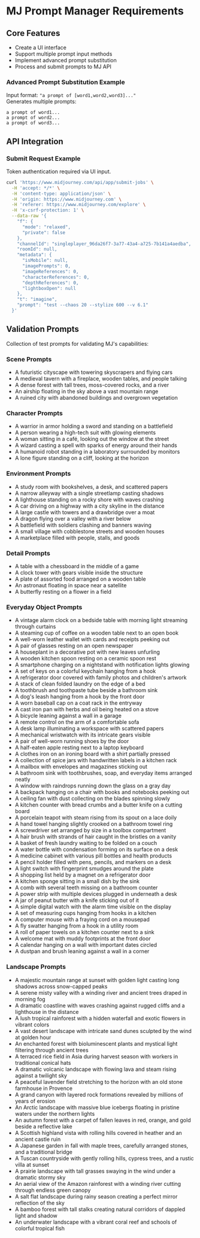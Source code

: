 # MJ Prompt Manager Requirements

## Core Features
- Create a UI interface
- Support multiple prompt input methods
- Implement advanced prompt substitution
- Process and submit prompts to MJ API

### Advanced Prompt Substitution Example
Input format: `"a prompt of [word1,word2,word3]..."`  
Generates multiple prompts:
```
a prompt of word1...
a prompt of word2...
a prompt of word3...
```

## API Integration
### Submit Request Example
Token authentication required via UI input.

```bash
curl 'https://www.midjourney.com/api/app/submit-jobs' \
  -H 'accept: */*' \
  -H 'content-type: application/json' \
  -H 'origin: https://www.midjourney.com' \
  -H 'referer: https://www.midjourney.com/explore' \
  -H 'x-csrf-protection: 1' \
  --data-raw '{
    "f": {
      "mode": "relaxed",
      "private": false
    },
    "channelId": "singleplayer_96da26f7-3a77-43a4-a725-7b141a4aedba",
    "roomId": null,
    "metadata": {
      "isMobile": null,
      "imagePrompts": 0,
      "imageReferences": 0,
      "characterReferences": 0,
      "depthReferences": 0,
      "lightboxOpen": null
    },
    "t": "imagine",
    "prompt": "test --chaos 20 --stylize 600 --v 6.1"
  }'
```

## Validation Prompts
Collection of test prompts for validating MJ's capabilities:

### Scene Prompts
- A futuristic cityscape with towering skyscrapers and flying cars
- A medieval tavern with a fireplace, wooden tables, and people talking
- A dense forest with tall trees, moss-covered rocks, and a river
- An airship floating in the sky above a vast mountain range
- A ruined city with abandoned buildings and overgrown vegetation

### Character Prompts
- A warrior in armor holding a sword and standing on a battlefield
- A person wearing a high-tech suit with glowing elements
- A woman sitting in a café, looking out the window at the street
- A wizard casting a spell with sparks of energy around their hands
- A humanoid robot standing in a laboratory surrounded by monitors
- A lone figure standing on a cliff, looking at the horizon

### Environment Prompts
- A study room with bookshelves, a desk, and scattered papers
- A narrow alleyway with a single streetlamp casting shadows
- A lighthouse standing on a rocky shore with waves crashing
- A car driving on a highway with a city skyline in the distance
- A large castle with towers and a drawbridge over a moat
- A dragon flying over a valley with a river below
- A battlefield with soldiers clashing and banners waving
- A small village with cobblestone streets and wooden houses
- A marketplace filled with people, stalls, and goods

### Detail Prompts
- A table with a chessboard in the middle of a game
- A clock tower with gears visible inside the structure
- A plate of assorted food arranged on a wooden table
- An astronaut floating in space near a satellite
- A butterfly resting on a flower in a field

### Everyday Object Prompts
- A vintage alarm clock on a bedside table with morning light streaming through curtains
- A steaming cup of coffee on a wooden table next to an open book
- A well-worn leather wallet with cards and receipts peeking out
- A pair of glasses resting on an open newspaper
- A houseplant in a decorative pot with new leaves unfurling
- A wooden kitchen spoon resting on a ceramic spoon rest
- A smartphone charging on a nightstand with notification lights glowing
- A set of keys on a colorful keychain hanging from a hook
- A refrigerator door covered with family photos and children's artwork
- A stack of clean folded laundry on the edge of a bed
- A toothbrush and toothpaste tube beside a bathroom sink
- A dog's leash hanging from a hook by the front door
- A worn baseball cap on a coat rack in the entryway
- A cast iron pan with herbs and oil being heated on a stove
- A bicycle leaning against a wall in a garage
- A remote control on the arm of a comfortable sofa
- A desk lamp illuminating a workspace with scattered papers
- A mechanical wristwatch with its intricate gears visible
- A pair of well-worn running shoes by the door
- A half-eaten apple resting next to a laptop keyboard
- A clothes iron on an ironing board with a shirt partially pressed
- A collection of spice jars with handwritten labels in a kitchen rack
- A mailbox with envelopes and magazines sticking out
- A bathroom sink with toothbrushes, soap, and everyday items arranged neatly
- A window with raindrops running down the glass on a gray day
- A backpack hanging on a chair with books and notebooks peeking out
- A ceiling fan with dust collecting on the blades spinning slowly
- A kitchen counter with bread crumbs and a butter knife on a cutting board
- A porcelain teapot with steam rising from its spout on a lace doily
- A hand towel hanging slightly crooked on a bathroom towel ring
- A screwdriver set arranged by size in a toolbox compartment
- A hair brush with strands of hair caught in the bristles on a vanity
- A basket of fresh laundry waiting to be folded on a couch
- A water bottle with condensation forming on its surface on a desk
- A medicine cabinet with various pill bottles and health products
- A pencil holder filled with pens, pencils, and markers on a desk
- A light switch with fingerprint smudges around the plate
- A shopping list held by a magnet on a refrigerator door
- A kitchen sponge sitting in a small dish by the sink
- A comb with several teeth missing on a bathroom counter
- A power strip with multiple devices plugged in underneath a desk
- A jar of peanut butter with a knife sticking out of it
- A simple digital watch with the alarm time visible on the display
- A set of measuring cups hanging from hooks in a kitchen
- A computer mouse with a fraying cord on a mousepad
- A fly swatter hanging from a hook in a utility room
- A roll of paper towels on a kitchen counter next to a sink
- A welcome mat with muddy footprints at the front door
- A calendar hanging on a wall with important dates circled
- A dustpan and brush leaning against a wall in a corner

### Landscape Prompts
- A majestic mountain range at sunset with golden light casting long shadows across snow-capped peaks
- A serene misty valley with a winding river and ancient trees draped in morning fog
- A dramatic coastline with waves crashing against rugged cliffs and a lighthouse in the distance
- A lush tropical rainforest with a hidden waterfall and exotic flowers in vibrant colors
- A vast desert landscape with intricate sand dunes sculpted by the wind at golden hour
- An enchanted forest with bioluminescent plants and mystical light filtering through ancient trees
- A terraced rice field in Asia during harvest season with workers in traditional conical hats
- A dramatic volcanic landscape with flowing lava and steam rising against a twilight sky
- A peaceful lavender field stretching to the horizon with an old stone farmhouse in Provence
- A grand canyon with layered rock formations revealed by millions of years of erosion
- An Arctic landscape with massive blue icebergs floating in pristine waters under the northern lights
- An autumn forest with a carpet of fallen leaves in red, orange, and gold beside a reflective lake
- A Scottish highland vista with rolling hills covered in heather and an ancient castle ruin
- A Japanese garden in fall with maple trees, carefully arranged stones, and a traditional bridge
- A Tuscan countryside with gently rolling hills, cypress trees, and a rustic villa at sunset
- A prairie landscape with tall grasses swaying in the wind under a dramatic stormy sky
- An aerial view of the Amazon rainforest with a winding river cutting through endless green canopy
- A salt flat landscape during rainy season creating a perfect mirror reflection of the sky
- A bamboo forest with tall stalks creating natural corridors of dappled light and shadow
- An underwater landscape with a vibrant coral reef and schools of colorful tropical fish
